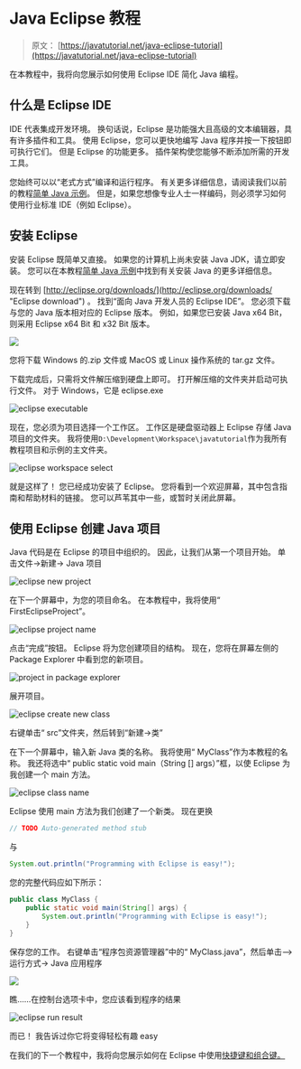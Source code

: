 # Java Eclipse 教程

> 原文： [https://javatutorial.net/java-eclipse-tutorial](https://javatutorial.net/java-eclipse-tutorial)

在本教程中，我将向您展示如何使用 Eclipse IDE 简化 Java 编程。

## 什么是 Eclipse IDE

IDE 代表集成开发环境。 换句话说，Eclipse 是功能强大且高级的文本编辑器，具有许多插件和工具。 使用 Eclipse，您可以更快地编写 Java 程序并按一下按钮即可执行它们。 但是 Eclipse 的功能更多。 插件架构使您能够不断添加所需的开发工具。

您始终可以以“老式方式”编译和运行程序。 有关更多详细信息，请阅读我们以前的教程[简单 Java 示例](https://javatutorial.net/simple-java-example "Simple Java Example")。 但是，如果您想像专业人士一样编码，则必须学习如何使用行业标准 IDE（例如 Eclipse）。

## 安装 Eclipse

安装 Eclipse 既简单又直接。 如果您的计算机上尚未安装 Java JDK，请立即安装。 您可以在本教程[简单 Java 示例](https://javatutorial.net/simple-java-example "Simple Java Example")中找到有关安装 Java 的更多详细信息。

现在转到 [http://eclipse.org/downloads/](http://eclipse.org/downloads/ "Eclipse download") 。 找到“面向 Java 开发人员的 Eclipse IDE”。 您必须下载与您的 Java 版本相对应的 Eclipse 版本。 例如，如果您已安装 Java x64 Bit，则采用 Eclipse x64 Bit 和 x32 ​​Bit 版本。

![](img/8b5572c53568743a6e618d448e1a5445.jpg)

您将下载 Windows 的.zip 文件或 MacOS 或 Linux 操作系统的 tar.gz 文件。

下载完成后，只需将文件解压缩到硬盘上即可。 打开解压缩的文件夹并启动可执行文件。 对于 Windows，它是 eclipse.exe

![eclipse executable](img/2d34f53239840fd8b2831b1d64613e61.jpg)

现在，您必须为项目选择一个工作区。 工作区是硬盘驱动器上 Eclipse 存储 Java 项目的文件夹。 我将使用`D:\Development\Workspace\javatutorial`作为我所有教程项目和示例的主文件夹。

![eclipse workspace select](img/3c22e693a851af4bc01722db4c636087.jpg)

就是这样了！ 您已经成功安装了 Eclipse。 您将看到一个欢迎屏幕，其中包含指南和帮助材料的链接。 您可以芦苇其中一些，或暂时关闭此屏幕。

## 使用 Eclipse 创建 Java 项目

Java 代码是在 Eclipse 的项目中组织的。 因此，让我们从第一个项目开始。 单击文件-&gt;新建-&gt; Java 项目

![eclipse new project](img/907b91720f19ce5533b9b2163f215981.jpg)

在下一个屏幕中，为您的项目命名。 在本教程中，我将使用“ FirstEclipseProject”。

![eclipse project name](img/2ee5e63238d7bf5534ca4bd008605a0f.jpg)

点击“完成”按钮。 Eclipse 将为您创建项目的结构。 现在，您将在屏幕左侧的 Package Explorer 中看到您的新项目。

![project in package explorer](img/810abd67cea3d7e2f1522622070df608.jpg)

展开项目。

![eclipse create new class](img/6f47e00ff06240f9288cf7b9b4a0900c.jpg)

右键单击“ src”文件夹，然后转到“新建-&gt;类”

在下一个屏幕中，输入新 Java 类的名称。 我将使用“ MyClass”作为本教程的名称。 我还将选中“ public static void main（String [] args）”框，以使 Eclipse 为我创建一个 main 方法。

![eclipse class name](img/ef931564875d297b50dcb3e92998eb25.jpg)

Eclipse 使用 main 方法为我们创建了一个新类。 现在更换

```java
// TODO Auto-generated method stub
```

与

```java
System.out.println("Programming with Eclipse is easy!");
```

您的完整代码应如下所示：

```java
public class MyClass {
	public static void main(String[] args) {
		System.out.println("Programming with Eclipse is easy!");
	}
}
```

保存您的工作。 右键单击“程序包资源管理器”中的“ MyClass.java”，然后单击--&gt;运行方式-&gt; Java 应用程序

![](img/5ddf65dbaa509f4a89d9ea994e2539e7.jpg)

瞧……在控制台选项卡中，您应该看到程序的结果

![eclipse run result](img/23f9e3264b2383914690ed65f0f947e7.jpg)

而已！ 我告诉过你它将变得轻松有趣 easy

在我们的下一个教程中，我将向您展示如何在 Eclipse 中使用[快捷键和组合键。](https://javatutorial.net/eclipse-shortcuts)